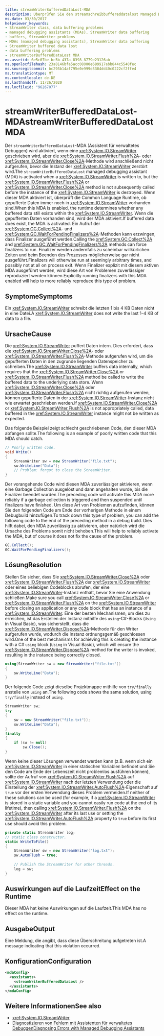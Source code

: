 ```yaml
---
title: streamWriterBufferedDataLost-MDA
description: Überprüfen Sie den streamschreibbuffereddatalost Managed Debug Assistant (MDA), der aktiviert werden kann, wenn ein StreamWriter nicht die letzten 1 – 4 KB an Daten in eine Datei schreibt.
ms.date: 03/30/2017
helpviewer_keywords:
- StreamWriter class, data buffering problems
- managed debugging assistants (MDAs), StreamWriter data buffering
- buffers, StreamWriter problems
- MDAs (managed debugging assistants), StreamWriter data buffering
- StreamWriter buffered data lost
- data buffering problems
- streamWriterBufferedDataLost MDA
ms.assetid: 6e5c07be-bc5b-437a-8398-8779e23126ab
ms.openlocfilehash: 23a8146bfa5acc08000e689917abb844c5540fec
ms.sourcegitcommit: bc293b14af795e0e999e3304dd40c0222cf2ffe4
ms.translationtype: MT
ms.contentlocale: de-DE
ms.lasthandoff: 11/26/2020
ms.locfileid: "96267077"
---
```

# <a name="streamwriterbuffereddatalost-mda"></a><span data-ttu-id="34e4b-103">streamWriterBufferedDataLost-MDA</span><span class="sxs-lookup"><span data-stu-id="34e4b-103">streamWriterBufferedDataLost MDA</span></span>

<span data-ttu-id="34e4b-104">Der `streamWriterBufferedDataLost`-MDA (Assistent für verwaltetes Debuggen) wird aktiviert, wenn eine <xref:System.IO.StreamWriter> geschrieben wird, aber die <xref:System.IO.StreamWriter.Flush%2A>- oder <xref:System.IO.StreamWriter.Close%2A>-Methode wird anschließend nicht aufgerufen, bevor die Instanz der <xref:System.IO.StreamWriter> zerstört wird.</span><span class="sxs-lookup"><span data-stu-id="34e4b-104">The `streamWriterBufferedDataLost` managed debugging assistant (MDA) is activated when a <xref:System.IO.StreamWriter> is written to, but the <xref:System.IO.StreamWriter.Flush%2A> or <xref:System.IO.StreamWriter.Close%2A> method is not subsequently called before the instance of the <xref:System.IO.StreamWriter> is destroyed.</span></span> <span data-ttu-id="34e4b-105">Wenn dieser MDA aktiviert ist, überprüft die Common Language Runtime, ob gepufferte Daten immer noch in <xref:System.IO.StreamWriter> vorhanden sind.</span><span class="sxs-lookup"><span data-stu-id="34e4b-105">When this MDA is enabled, the runtime determines whether any buffered data still exists within the <xref:System.IO.StreamWriter>.</span></span> <span data-ttu-id="34e4b-106">Wenn die gepufferten Daten vorhanden sind, wird der MDA aktiviert.</span><span class="sxs-lookup"><span data-stu-id="34e4b-106">If buffered data does exist, the MDA is activated.</span></span> <span data-ttu-id="34e4b-107">Ein Aufruf der <xref:System.GC.Collect%2A>- und <xref:System.GC.WaitForPendingFinalizers%2A>-Methoden kann erzwingen, dass Finalizer ausgeführt werden.</span><span class="sxs-lookup"><span data-stu-id="34e4b-107">Calling the <xref:System.GC.Collect%2A> and <xref:System.GC.WaitForPendingFinalizers%2A> methods can force finalizers to run.</span></span> <span data-ttu-id="34e4b-108">Finalizer werden andernfalls zu scheinbar willkürlichen Zeiten und beim Beenden des Prozesses möglicherweise gar nicht ausgeführt.</span><span class="sxs-lookup"><span data-stu-id="34e4b-108">Finalizers will otherwise run at seemingly arbitrary times, and possibly not at all on process exit.</span></span> <span data-ttu-id="34e4b-109">Wenn Finalizer explizit mit diesem aktiven MDA ausgeführt werden, wird diese Art von Problemen zuverlässiger reproduziert werden können.</span><span class="sxs-lookup"><span data-stu-id="34e4b-109">Explicitly running finalizers with this MDA enabled will help to more reliably reproduce this type of problem.</span></span>  
  
## <a name="symptoms"></a><span data-ttu-id="34e4b-110">Symptome</span><span class="sxs-lookup"><span data-stu-id="34e4b-110">Symptoms</span></span>  

 <span data-ttu-id="34e4b-111">Ein <xref:System.IO.StreamWriter> schreibt die letzten 1 bis 4 KB Daten nicht in eine Datei.</span><span class="sxs-lookup"><span data-stu-id="34e4b-111">A <xref:System.IO.StreamWriter> does not write the last 1–4 KB of data to a file.</span></span>  
  
## <a name="cause"></a><span data-ttu-id="34e4b-112">Ursache</span><span class="sxs-lookup"><span data-stu-id="34e4b-112">Cause</span></span>  

 <span data-ttu-id="34e4b-113">Die <xref:System.IO.StreamWriter> puffert Daten intern. Dies erfordert, dass die <xref:System.IO.StreamWriter.Close%2A>- oder <xref:System.IO.StreamWriter.Flush%2A>-Methode aufgerufen wird, um die gepufferten Daten in den zugrunde liegenden Datenspeicher zu schreiben.</span><span class="sxs-lookup"><span data-stu-id="34e4b-113">The <xref:System.IO.StreamWriter> buffers data internally, which requires that the <xref:System.IO.StreamWriter.Close%2A> or <xref:System.IO.StreamWriter.Flush%2A> method be called to write the buffered data to the underlying data store.</span></span> <span data-ttu-id="34e4b-114">Wenn <xref:System.IO.StreamWriter.Close%2A> oder <xref:System.IO.StreamWriter.Flush%2A> nicht richtig aufgerufen werden, können gepufferte Daten in der <xref:System.IO.StreamWriter>-Instanz nicht wie erwartet geschrieben werden.</span><span class="sxs-lookup"><span data-stu-id="34e4b-114">If <xref:System.IO.StreamWriter.Close%2A> or <xref:System.IO.StreamWriter.Flush%2A> is not appropriately called, data buffered in the <xref:System.IO.StreamWriter> instance might not be written as expected.</span></span>  
  
 <span data-ttu-id="34e4b-115">Das folgende Beispiel zeigt schlecht geschriebenen Code, den dieser MDA abfangen sollte.</span><span class="sxs-lookup"><span data-stu-id="34e4b-115">The following is an example of poorly written code that this MDA should catch.</span></span>  
  
```csharp  
// Poorly written code.  
void Write()
{  
    StreamWriter sw = new StreamWriter("file.txt");  
    sw.WriteLine("Data");  
    // Problem: forgot to close the StreamWriter.  
}  
```  
  
 <span data-ttu-id="34e4b-116">Der vorangehende Code wird diesen MDA zuverlässiger aktivieren, wenn eine Garbage Collection ausgelöst und dann angehalten wurde, bis die Finalizer beendet wurden.</span><span class="sxs-lookup"><span data-stu-id="34e4b-116">The preceding code will activate this MDA more reliably if a garbage collection is triggered and then suspended until finalizers have finished.</span></span> <span data-ttu-id="34e4b-117">Um diese Art von Problemen aufzufinden, können Sie den folgenden Code am Ende der vorherigen Methode in einem Debugbuild hinzufügen.</span><span class="sxs-lookup"><span data-stu-id="34e4b-117">To track down this type of problem, you can add the following code to the end of the preceding method in a debug build.</span></span> <span data-ttu-id="34e4b-118">Dies hilft dabei, den MDA zuverlässig zu aktivieren, aber natürlich wird die Ursache des Problems somit nicht behoben.</span><span class="sxs-lookup"><span data-stu-id="34e4b-118">This will help to reliably activate the MDA, but of course it does not fix the cause of the problem.</span></span>  
  
```csharp
GC.Collect();  
GC.WaitForPendingFinalizers();  
```  
  
## <a name="resolution"></a><span data-ttu-id="34e4b-119">Lösung</span><span class="sxs-lookup"><span data-stu-id="34e4b-119">Resolution</span></span>  

 <span data-ttu-id="34e4b-120">Stellen Sie sicher, dass Sie <xref:System.IO.StreamWriter.Close%2A> oder <xref:System.IO.StreamWriter.Flush%2A> der <xref:System.IO.StreamWriter> oder eines beliebigen Codeblocks abrufen, der eine <xref:System.IO.StreamWriter>-Instanz enthält, bevor Sie eine Anwendung schließen.</span><span class="sxs-lookup"><span data-stu-id="34e4b-120">Make sure you call <xref:System.IO.StreamWriter.Close%2A> or <xref:System.IO.StreamWriter.Flush%2A> on the <xref:System.IO.StreamWriter> before closing an application or any code block that has an instance of a <xref:System.IO.StreamWriter>.</span></span> <span data-ttu-id="34e4b-121">Eine der besten Mechanismen, um dies zu erreichen, ist das Erstellen der Instanz mithilfe des `using`-C#-Blocks (`Using` in Visual Basic), was sicherstellt, dass die <xref:System.IO.StreamWriter.Dispose%2A>-Methode für den Writer aufgerufen wurde, wodurch die Instanz ordnungsgemäß geschlossen wird.</span><span class="sxs-lookup"><span data-stu-id="34e4b-121">One of the best mechanisms for achieving this is creating the instance with a C# `using` block (`Using` in Visual Basic), which will ensure the <xref:System.IO.StreamWriter.Dispose%2A> method for the writer is invoked, resulting in the instance being correctly closed.</span></span>  
  
```csharp
using(StreamWriter sw = new StreamWriter("file.txt"))
{  
    sw.WriteLine("Data");  
}  
```  
  
 <span data-ttu-id="34e4b-122">Der folgende Code zeigt dieselbe Projektmappe mithilfe von `try/finally` anstelle von `using` an.</span><span class="sxs-lookup"><span data-stu-id="34e4b-122">The following code shows the same solution, using `try/finally` instead of `using`.</span></span>  
  
```csharp
StreamWriter sw;  
try
{  
    sw = new StreamWriter("file.txt"));  
    sw.WriteLine("Data");  
}  
finally
{  
    if (sw != null)  
        sw.Close();  
}  
```  
  
 <span data-ttu-id="34e4b-123">Wenn keine dieser Lösungen verwendet werden kann (z.B. wenn sich ein <xref:System.IO.StreamWriter> in einer statischen Variablen befindet und Sie den Code am Ende der Lebenszeit nicht problemlos ausführen können), sollte der Aufruf von <xref:System.IO.StreamWriter.Flush%2A> auf <xref:System.IO.StreamWriter> nach der letzten Verwendung oder die Einstellung der <xref:System.IO.StreamWriter.AutoFlush%2A>-Eigenschaft auf `true` vor der ersten Verwendung dieses Problem vermeiden.</span><span class="sxs-lookup"><span data-stu-id="34e4b-123">If neither of these solutions can be used (for example, if a <xref:System.IO.StreamWriter> is stored in a static variable and you cannot easily run code at the end of its lifetime), then calling <xref:System.IO.StreamWriter.Flush%2A> on the <xref:System.IO.StreamWriter> after its last use or setting the <xref:System.IO.StreamWriter.AutoFlush%2A> property to `true` before its first use should avoid this problem.</span></span>  
  
```csharp
private static StreamWriter log;  
// static class constructor.  
static WriteToFile()
{  
    StreamWriter sw = new StreamWriter("log.txt");  
    sw.AutoFlush = true;  
  
    // Publish the StreamWriter for other threads.  
    log = sw;  
}  
```  
  
## <a name="effect-on-the-runtime"></a><span data-ttu-id="34e4b-124">Auswirkungen auf die Laufzeit</span><span class="sxs-lookup"><span data-stu-id="34e4b-124">Effect on the Runtime</span></span>  

 <span data-ttu-id="34e4b-125">Dieser MDA hat keine Auswirkungen auf die Laufzeit.</span><span class="sxs-lookup"><span data-stu-id="34e4b-125">This MDA has no effect on the runtime.</span></span>  
  
## <a name="output"></a><span data-ttu-id="34e4b-126">Ausgabe</span><span class="sxs-lookup"><span data-stu-id="34e4b-126">Output</span></span>  

 <span data-ttu-id="34e4b-127">Eine Meldung, die angibt, dass diese Überschreitung aufgetreten ist.</span><span class="sxs-lookup"><span data-stu-id="34e4b-127">A message indicating that this violation occurred.</span></span>  
  
## <a name="configuration"></a><span data-ttu-id="34e4b-128">Konfiguration</span><span class="sxs-lookup"><span data-stu-id="34e4b-128">Configuration</span></span>  
  
```xml  
<mdaConfig>  
  <assistants>  
    <streamWriterBufferedDataLost />  
  </assistants>  
</mdaConfig>  
```  
  
## <a name="see-also"></a><span data-ttu-id="34e4b-129">Weitere Informationen</span><span class="sxs-lookup"><span data-stu-id="34e4b-129">See also</span></span>

- <xref:System.IO.StreamWriter>
- [<span data-ttu-id="34e4b-130">Diagnostizieren von Fehlern mit Assistenten für verwaltetes Debuggen</span><span class="sxs-lookup"><span data-stu-id="34e4b-130">Diagnosing Errors with Managed Debugging Assistants</span></span>](diagnosing-errors-with-managed-debugging-assistants.md)
